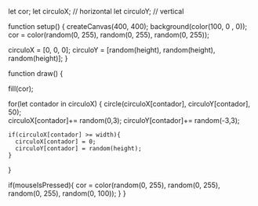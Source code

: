 
let cor;
let circuloX; // horizontal
let circuloY; // vertical

function setup() {
  createCanvas(400, 400);
  background(color(100, 0 , 0));
  cor = color(random(0, 255), random(0, 255), random(0, 255));
  
  circuloX = [0, 0, 0];
  circuloY = [random(height), random(height), random(height)];
}

function draw() {
  
  fill(cor);
  
  for(let contador in circuloX) {
    circle(circuloX[contador], circuloY[contador], 50);    
    circuloX[contador]+= random(0,3);
    circuloY[contador]+= random(-3,3); 
    
    if(circuloX[contador] >= width){
      circuloX[contador] = 0;
      circuloY[contador] = random(height);
    }
  }
  
  if(mouseIsPressed){
    cor = color(random(0, 255), random(0, 255), random(0, 255), random(0, 100));
  }
}

